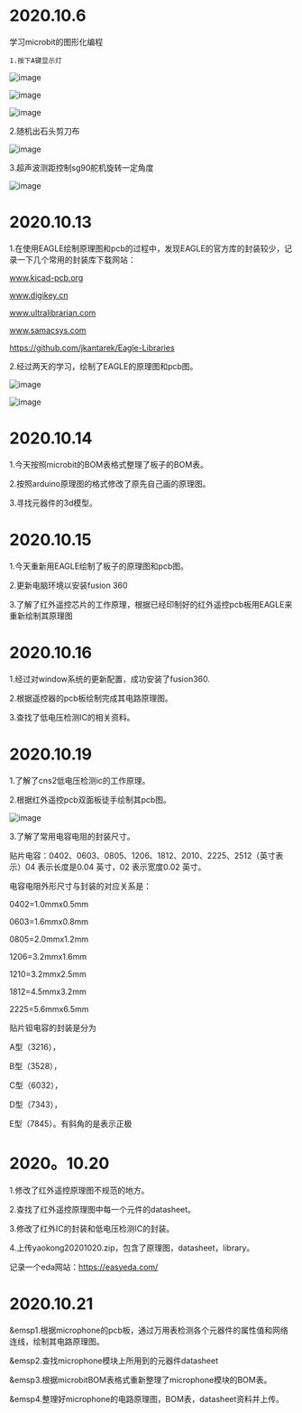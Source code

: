# 2020.10.6

   学习microbit的图形化编程
   
    1.按下A键显示灯

![image](https://github.com/zzpiv/work-report1/blob/master/images/button.PNG)

![image](https://github.com/zzpiv/work-report1/blob/master/images/light.PNG)
   
![image](https://github.com/zzpiv/work-report1/blob/master/images/led.PNG)

   2.随机出石头剪刀布

![image](https://github.com/zzpiv/work-report1/blob/master/images/caiquan.PNG)

   3.超声波测距控制sg90舵机旋转一定角度
   
![image](https://github.com/zzpiv/work-report1/blob/master/images/sg90.PNG)

# 2020.10.13

  1.在使用EAGLE绘制原理图和pcb的过程中，发现EAGLE的官方库的封装较少，记录一下几个常用的封装库下载网站：
    
   www.kicad-pcb.org
    
   www.digikey.cn
    
   www.ultralibrarian.com
    
   www.samacsys.com

https://github.com/jkantarek/Eagle-Libraries
    
   2.经过两天的学习，绘制了EAGLE的原理图和pcb图。
    
   ![image](https://github.com/zzpiv/work-report1/blob/master/images/sch.PNG)
   
   ![image](https://github.com/zzpiv/work-report1/blob/master/images/pcb.PNG)
   
   
# 2020.10.14
 
 1.今天按照microbit的BOM表格式整理了板子的BOM表。
 
 2.按照arduino原理图的格式修改了原先自己画的原理图。
 
 3.寻找元器件的3d模型。

# 2020.10.15

1.今天重新用EAGLE绘制了板子的原理图和pcb图。

2.更新电脑环境以安装fusion 360

3.了解了红外遥控芯片的工作原理，根据已经印制好的红外遥控pcb板用EAGLE来重新绘制其原理图

# 2020.10.16

1.经过对window系统的更新配置，成功安装了fusion360.

2.根据遥控器的pcb板绘制完成其电路原理图。

3.查找了低电压检测IC的相关资料。

# 2020.10.19

1.了解了cns2低电压检测ic的工作原理。

2.根据红外遥控pcb双面板徒手绘制其pcb图。

![image](https://github.com/zzpiv/work-report1/blob/master/images/hwpcb.jpg)

3.了解了常用电容电阻的封装尺寸。

贴片电容：0402、0603、0805、1206、1812、2010、2225、2512（英寸表示）04 表示长度是0.04 英寸，02 表示宽度0.02 英寸。

电容电阻外形尺寸与封装的对应关系是：

0402=1.0mmx0.5mm

0603=1.6mmx0.8mm

0805=2.0mmx1.2mm

1206=3.2mmx1.6mm

1210=3.2mmx2.5mm

1812=4.5mmx3.2mm

2225=5.6mmx6.5mm

贴片钽电容的封装是分为

A型（3216），

B型（3528），

C型（6032），

D型（7343），

E型（7845）。有斜角的是表示正极


# 2020。10.20

1.修改了红外遥控原理图不规范的地方。

2.查找了红外遥控原理图中每一个元件的datasheet。

3.修改了红外IC的封装和低电压检测IC的封装。

4.上传yaokong20201020.zip，包含了原理图，datasheet，library。

记录一个eda网站：https://easyeda.com/

# 2020.10.21 

&emsp1.根据microphone的pcb板，通过万用表检测各个元器件的属性值和网络连线，绘制其电路原理图。

&emsp2.查找microphone模块上所用到的元器件datasheet

&emsp3.根据microbitBOM表格式重新整理了microphone模块的BOM表。

&emsp4.整理好microphone的电路原理图，BOM表，datasheet资料并上传。





